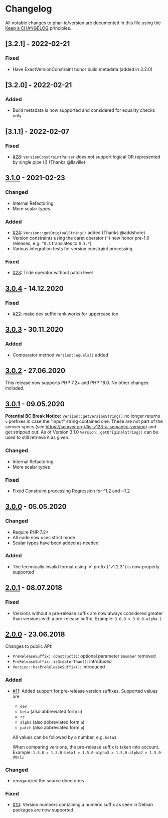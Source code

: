 # Changelog

All notable changes to phar-io/version are documented in this file using
the [Keep a CHANGELOG](http://keepachangelog.com/) principles.

## [3.2.1] - 2022-02-21

### Fixed

- Have ExactVersionConstraint honor build metadata (added in 3.2.0)

## [3.2.0] - 2022-02-21

### Added

- Build metadata is now supported and considered for equality checks only

## [3.1.1] - 2022-02-07

### Fixed

- [#28](https://github.com/phar-io/version/issues/28): `VersionConstraintParser` does not support logical OR represented
  by single pipe (|) (Thanks @llaville)

## [3.1.0] - 2021-02-23

### Changed

- Internal Refactoring
- More scalar types

### Added

- [#24](https://github.com/phar-io/version/issues/24): `Version::getOriginalString()` added (Thanks @addshore)
- Version constraints using the caret operator (`^`) now honor pre-1.0 releases, e.g. `^0.3` translates to `0.3.*`)
- Various integration tests for version constraint processing

### Fixed

- [#23](https://github.com/phar-io/version/pull/23): Tilde operator without patch level

## [3.0.4] - 14.12.2020

### Fixed

- [#22](https://github.com/phar-io/version/pull/22): make dev suffix rank works for uppercase too

## [3.0.3] - 30.11.2020

### Added

- Comparator method `Version::equals()` added

## [3.0.2] - 27.06.2020

This release now supports PHP 7.2+ and PHP ^8.0. No other changes included.

## [3.0.1] - 09.05.2020

__Potential BC Break Notice:__
`Version::getVersionString()` no longer returns `v` prefixes in case the "input"
string contained one. These are not part of the semver specs
(see https://semver.org/#is-v123-a-semantic-version) and get stripped out.
As of Version 3.1.0 `Version::getOriginalString()` can be used to still
retrieve it as given.

### Changed

- Internal Refactoring
- More scalar types

### Fixed

- Fixed Constraint processing Regression for ^1.2 and ~1.2

## [3.0.0] - 05.05.2020

### Changed

- Require PHP 7.2+
- All code now uses strict mode
- Scalar types have been added as needed

### Added

- The technically invalid format using 'v' prefix ("v1.2.3") is now properly supported

## [2.0.1] - 08.07.2018

### Fixed

- Versions without a pre-release suffix are now always considered greater
  than versions with a pre-release suffix. Example: `3.0.0 > 3.0.0-alpha.1`

## [2.0.0] - 23.06.2018

Changes to public API:

- `PreReleaseSuffix::construct()`: optional parameter `$number` removed
- `PreReleaseSuffix::isGreaterThan()`: introduced
- `Version::hasPreReleaseSuffix()`: introduced

### Added

- [#11](https://github.com/phar-io/version/issues/11): Added support for pre-release version suffixes. Supported values
  are:
    - `dev`
    - `beta` (also abbreviated form `b`)
    - `rc`
    - `alpha` (also abbreviated form `a`)
    - `patch` (also abbreviated form `p`)

  All values can be followed by a number, e.g. `beta3`.

  When comparing versions, the pre-release suffix is taken into account. Example:
  `1.5.0 > 1.5.0-beta1 > 1.5.0-alpha3 > 1.5.0-alpha2 > 1.5.0-dev11`

### Changed

- reorganized the source directories

### Fixed

- [#10](https://github.com/phar-io/version/issues/10): Version numbers containing
  a numeric suffix as seen in Debian packages are now supported.

[3.1.0]: https://github.com/phar-io/version/compare/3.0.4...3.1.0

[3.0.4]: https://github.com/phar-io/version/compare/3.0.3...3.0.4

[3.0.3]: https://github.com/phar-io/version/compare/3.0.2...3.0.3

[3.0.2]: https://github.com/phar-io/version/compare/3.0.1...3.0.2

[3.0.1]: https://github.com/phar-io/version/compare/3.0.0...3.0.1

[3.0.0]: https://github.com/phar-io/version/compare/2.0.1...3.0.0

[2.0.1]: https://github.com/phar-io/version/compare/2.0.0...2.0.1

[2.0.0]: https://github.com/phar-io/version/compare/1.0.1...2.0.0

